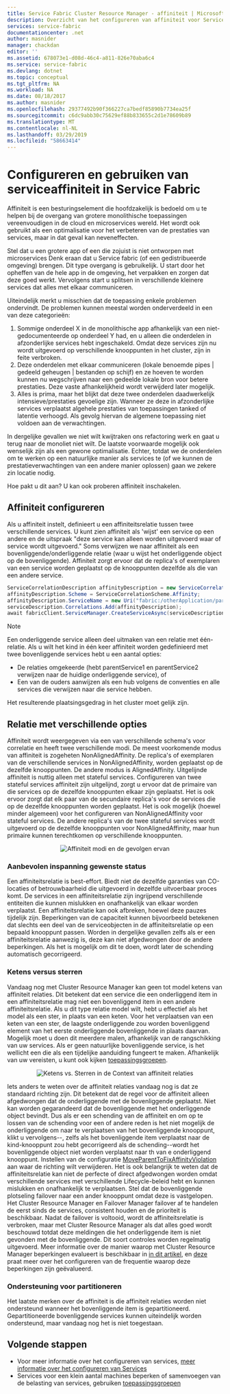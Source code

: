 ```yaml
---
title: Service Fabric Cluster Resource Manager - affiniteit | Microsoft Docs
description: Overzicht van het configureren van affiniteit voor Service Fabric-Services
services: service-fabric
documentationcenter: .net
author: masnider
manager: chackdan
editor: ''
ms.assetid: 678073e1-d08d-46c4-a811-826e70aba6c4
ms.service: service-fabric
ms.devlang: dotnet
ms.topic: conceptual
ms.tgt_pltfrm: NA
ms.workload: NA
ms.date: 08/18/2017
ms.author: masnider
ms.openlocfilehash: 29377492b90f366227ca7bedf85890b7734ea25f
ms.sourcegitcommit: c6dc9abb30c75629ef88b833655c2d1e78609b89
ms.translationtype: MT
ms.contentlocale: nl-NL
ms.lasthandoff: 03/29/2019
ms.locfileid: "58663414"
---
```

# <a name="configuring-and-using-service-affinity-in-service-fabric"></a>Configureren en gebruiken van serviceaffiniteit in Service Fabric
Affiniteit is een besturingselement die hoofdzakelijk is bedoeld om u te helpen bij de overgang van grotere monolithische toepassingen vereenvoudigen in de cloud en microservices wereld. Het wordt ook gebruikt als een optimalisatie voor het verbeteren van de prestaties van services, maar in dat geval kan neveneffecten.

Stel dat u een grotere app of een die zojuist is niet ontworpen met microservices Denk eraan dat u Service fabric (of een gedistribueerde omgeving) brengen. Dit type overgang is gebruikelijk. U start door het opheffen van de hele app in de omgeving, het verpakken en zorgen dat deze goed werkt. Vervolgens start u splitsen in verschillende kleinere services dat alles met elkaar communiceren.

Uiteindelijk merkt u misschien dat de toepassing enkele problemen ondervindt. De problemen kunnen meestal worden onderverdeeld in een van deze categorieën:

1. Sommige onderdeel X in de monolithische app afhankelijk van een niet-gedocumenteerde op onderdeel Y had, en u alleen die onderdelen in afzonderlijke services hebt ingeschakeld. Omdat deze services zijn nu wordt uitgevoerd op verschillende knooppunten in het cluster, zijn in feite verbroken.
2. Deze onderdelen met elkaar communiceren (lokale benoemde pipes | gedeeld geheugen | bestanden op schijf) en ze hoeven te worden kunnen nu wegschrijven naar een gedeelde lokale bron voor betere prestaties. Deze vaste afhankelijkheid wordt verwijderd later mogelijk.
3. Alles is prima, maar het blijkt dat deze twee onderdelen daadwerkelijk intensieve/prestaties gevoelige zijn. Wanneer ze deze in afzonderlijke services verplaatst algehele prestaties van toepassingen tanked of latentie verhoogd. Als gevolg hiervan de algemene toepassing niet voldoen aan de verwachtingen.

In dergelijke gevallen we niet wilt kwijtraken ons refactoring werk en gaat u terug naar de monoliet niet wilt. De laatste voorwaarde mogelijk ook wenselijk zijn als een gewone optimalisatie. Echter, totdat we de onderdelen om te werken op een natuurlijke manier als services te (of we kunnen de prestatieverwachtingen van een andere manier oplossen) gaan we zekere zin locatie nodig.

Hoe pakt u dit aan? U kan ook proberen affiniteit inschakelen.

## <a name="how-to-configure-affinity"></a>Affiniteit configureren
Als u affiniteit instelt, definieert u een affiniteitsrelatie tussen twee verschillende services. U kunt zien affiniteit als 'wijst' een service op een andere en de uitspraak "deze service kan alleen worden uitgevoerd waar of service wordt uitgevoerd." Soms verwijzen we naar affiniteit als een bovenliggende/onderliggende relatie (waar u wijst het onderliggende object op de bovenliggende). Affiniteit zorgt ervoor dat de replica's of exemplaren van een service worden geplaatst op de knooppunten dezelfde als die van een andere service.

```csharp
ServiceCorrelationDescription affinityDescription = new ServiceCorrelationDescription();
affinityDescription.Scheme = ServiceCorrelationScheme.Affinity;
affinityDescription.ServiceName = new Uri("fabric:/otherApplication/parentService");
serviceDescription.Correlations.Add(affinityDescription);
await fabricClient.ServiceManager.CreateServiceAsync(serviceDescription);
```

> [!NOTE]
> Een onderliggende service alleen deel uitmaken van een relatie met één-relatie. Als u wilt het kind in één keer affiniteit worden gedefinieerd met twee bovenliggende services hebt u een aantal opties:
> - De relaties omgekeerde (hebt parentService1 en parentService2 verwijzen naar de huidige onderliggende service), of
> - Een van de ouders aanwijzen als een hub volgens de conventies en alle services die verwijzen naar die service hebben. 
>
> Het resulterende plaatsingsgedrag in het cluster moet gelijk zijn.
>

## <a name="different-affinity-options"></a>Relatie met verschillende opties
Affiniteit wordt weergegeven via een van verschillende schema's voor correlatie en heeft twee verschillende modi. De meest voorkomende modus van affiniteit is zogeheten NonAlignedAffinity. De replica's of exemplaren van de verschillende services in NonAlignedAffinity, worden geplaatst op de dezelfde knooppunten. De andere modus is AlignedAffinity. Uitgelijnde affiniteit is nuttig alleen met stateful services. Configureren van twee stateful services affiniteit zijn uitgelijnd, zorgt u ervoor dat de primaire van die services op de dezelfde knooppunten elkaar zijn geplaatst. Het is ook ervoor zorgt dat elk paar van de secundaire replica's voor de services die op de dezelfde knooppunten worden geplaatst. Het is ook mogelijk (hoewel minder algemeen) voor het configureren van NonAlignedAffinity voor stateful services. De andere replica's van de twee stateful services wordt uitgevoerd op de dezelfde knooppunten voor NonAlignedAffinity, maar hun primaire kunnen terechtkomen op verschillende knooppunten.

<center>

![Affiniteit modi en de gevolgen ervan][Image1]
</center>

### <a name="best-effort-desired-state"></a>Aanbevolen inspanning gewenste status
Een affiniteitsrelatie is best-effort. Biedt niet de dezelfde garanties van CO-locaties of betrouwbaarheid die uitgevoerd in dezelfde uitvoerbaar proces komt. De services in een affiniteitsrelatie zijn ingrijpend verschillende entiteiten die kunnen mislukken en onafhankelijk van elkaar worden verplaatst. Een affiniteitsrelatie kan ook afbreken, hoewel deze pauzes tijdelijk zijn. Beperkingen van de capaciteit kunnen bijvoorbeeld betekenen dat slechts een deel van de serviceobjecten in de affiniteitsrelatie op een bepaald knooppunt passen. Worden in dergelijke gevallen zelfs als er een affiniteitsrelatie aanwezig is, deze kan niet afgedwongen door de andere beperkingen. Als het is mogelijk om dit te doen, wordt later de schending automatisch gecorrigeerd.

### <a name="chains-vs-stars"></a>Ketens versus sterren
Vandaag nog met Cluster Resource Manager kan geen tot model ketens van affiniteit relaties. Dit betekent dat een service die een onderliggend item in een affiniteitsrelatie mag niet een bovenliggend item in een andere affiniteitsrelatie. Als u dit type relatie model wilt, hebt u effectief als het model als een ster, in plaats van een keten. Voor het verplaatsen van een keten van een ster, de laagste onderliggende zou worden bovenliggend element van het eerste onderliggende bovenliggende in plaats daarvan. Mogelijk moet u doen dit meerdere malen, afhankelijk van de rangschikking van uw services. Als er geen natuurlijke bovenliggende service, is het wellicht een die als een tijdelijke aanduiding fungeert te maken. Afhankelijk van uw vereisten, u kunt ook kijken [toepassingsgroepen](service-fabric-cluster-resource-manager-application-groups.md).

<center>

![Ketens vs. Sterren in de Context van affiniteit relaties][Image2]
</center>

Iets anders te weten over de affiniteit relaties vandaag nog is dat ze standaard richting zijn. Dit betekent dat de regel voor de affiniteit alleen afgedwongen dat de onderliggende met de bovenliggende geplaatst. Niet kan worden gegarandeerd dat de bovenliggende met het onderliggende object bevindt. Dus als er een schending van de affiniteit en om op te lossen van de schending voor een of andere reden is het niet mogelijk de onderliggende om naar te verplaatsen van het bovenliggende knooppunt, klikt u vervolgens--, zelfs als het bovenliggende item verplaatst naar de kind-knooppunt zou hebt gecorrigeerd als de schending--wordt het bovenliggende object niet worden verplaatst naar th van e onderliggend knooppunt. Instellen van de configuratie [MoveParentToFixAffinityViolation](service-fabric-cluster-fabric-settings.md) aan waar de richting wilt verwijderen. Het is ook belangrijk te weten dat de affiniteitsrelatie kan niet de perfecte of direct afgedwongen worden omdat verschillende services met verschillende Lifecycle-beleid hebt en kunnen mislukken en onafhankelijk te verplaatsen. Stel dat de bovenliggende plotseling failover naar een ander knooppunt omdat deze is vastgelopen. Het Cluster Resource Manager en Failover Manager failover af te handelen de eerst sinds de services, consistent houden en de prioriteit is beschikbaar. Nadat de failover is voltooid, wordt de affiniteitsrelatie is verbroken, maar met Cluster Resource Manager als dat alles goed wordt beschouwd totdat deze meldingen die het onderliggende item is niet gevonden met de bovenliggende. Dit soort controles worden regelmatig uitgevoerd. Meer informatie over de manier waarop met Cluster Resource Manager beperkingen evalueert is beschikbaar in [in dit artikel](service-fabric-cluster-resource-manager-management-integration.md#constraint-types), en [deze](service-fabric-cluster-resource-manager-balancing.md) praat meer over het configureren van de frequentie waarop deze beperkingen zijn geëvalueerd.   


### <a name="partitioning-support"></a>Ondersteuning voor partitioneren
Het laatste merken over de affiniteit is die affiniteit relaties worden niet ondersteund wanneer het bovenliggende item is gepartitioneerd. Gepartitioneerde bovenliggende services kunnen uiteindelijk worden ondersteund, maar vandaag nog het is niet toegestaan.

## <a name="next-steps"></a>Volgende stappen
- Voor meer informatie over het configureren van services, [meer informatie over het configureren van Services](service-fabric-cluster-resource-manager-configure-services.md)
- Services voor een klein aantal machines beperken of samenvoegen van de belasting van services, gebruiken [toepassingsgroepen](service-fabric-cluster-resource-manager-application-groups.md)

[Image1]:./media/service-fabric-cluster-resource-manager-advanced-placement-rules-affinity/cluster-resrouce-manager-affinity-modes.png
[Image2]:./media/service-fabric-cluster-resource-manager-advanced-placement-rules-affinity/cluster-resource-manager-chains-vs-stars.png